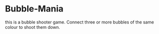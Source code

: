 # Bubble-Mania
this is a bubble shooter game. Connect three or more bubbles of the same colour to shoot them down.
